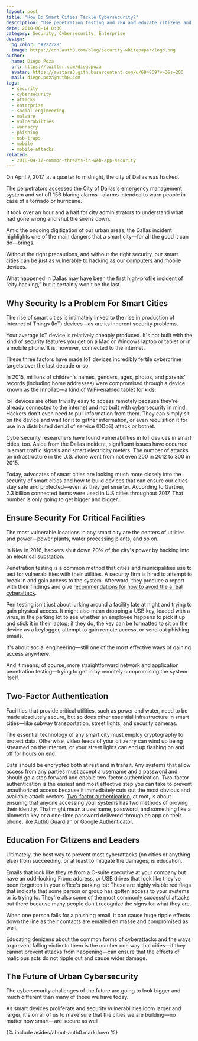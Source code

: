 ```yaml
---
layout: post
title: "How Do Smart Cities Tackle Cybersecurity?"
description: "Use penetration testing and 2FA and educate citizens and employees to better anticipate and avoid cyber threats."
date: 2018-08-14 8:30
category: Security, Cybersecurity, Enterprise
design: 
  bg_color: "#222228"
  image: https://cdn.auth0.com/blog/security-whitepaper/logo.png
author:
  name: Diego Poza
  url: https://twitter.com/diegopoza
  avatar: https://avatars3.githubusercontent.com/u/604869?v=3&s=200
  mail: diego.poza@auth0.com
tags: 
  - security
  - cybersecurity
  - attacks
  - enterprise
  - social-engineering
  - malware
  - vulnerabilties
  - wannacry
  - phishing
  - usb-traps
  - mobile
  - mobile-attacks
related:
  - 2018-04-12-common-threats-in-web-app-security
---
```


On April 7, 2017, at a quarter to midnight, the city of Dallas was hacked.

The perpetrators accessed the City of Dallas's emergency management system and set off 156 blaring alarms—alarms intended to warn people in case of a tornado or hurricane.

It took over an hour and a half for city administrators to understand what had gone wrong and shut the sirens down.

Amid the ongoing digitization of our urban areas, the Dallas incident highlights one of the main dangers that a smart city—for all the good it can do—brings.

Without the right precautions, and without the right security, our smart cities can be just as vulnerable to hacking as our computers and mobile devices.

What happened in Dallas may have been the first high-profile incident of “city hacking,” but it certainly won't be the last.

## Why Security Is a Problem For Smart Cities

The rise of smart cities is intimately linked to the rise in production of Internet of Things (IoT) devices—as are its inherent security problems.

Your average IoT device is relatively cheaply produced. It's not built with the kind of security features you get on a Mac or Windows laptop or tablet or in a mobile phone. It is, however, connected to the internet.

These three factors have made IoT devices incredibly fertile cybercrime targets over the last decade or so.

In 2015, millions of children's names, genders, ages, photos, and parents' records (including home addresses) were compromised through a device known as the InnoTab—a kind of WiFi-enabled tablet for kids.

IoT devices are often trivially easy to access remotely because they're already connected to the internet and not built with cybersecurity in mind. Hackers don't even need to pull information from them. They can simply sit on the device and wait for it to gather information, or even requisition it for use in a distributed denial of service (DDoS) attack or botnet.

Cybersecurity researchers have found vulnerabilities in IoT devices in smart cities, too. Aside from the Dallas incident, significant issues have occurred in smart traffic signals and smart electricity meters. The number of attacks on infrastructure in the U.S. alone went from not even 200 in 2012 to 300 in 2015.

Today, advocates of smart cities are looking much more closely into the security of smart cities and how to build devices that can ensure our cities stay safe and protected—even as they get smarter. According to Gartner, 2.3 billion connected items were used in U.S cities throughout 2017. That number is only going to get bigger and bigger.

## Ensure Security For Critical Facilities

The most vulnerable locations in any smart city are the centers of utilities and power—power plants, water processing plants, and so on.

In Kiev in 2016, hackers shut down 20% of the city's power by hacking into an electrical substation.

Penetration testing is a common method that cities and municipalities use to test for vulnerabilities with their utilities. A security firm is hired to attempt to break in and gain access to the system. Afterward, they produce a report with their findings and give [recommendations for how to avoid the a real cyberattack](https://www.redteamsecure.com/business-insider-rides-shotgun-as-redteam-security-hacks-the-power-grid/).

Pen testing isn't just about lurking around a facility late at night and trying to gain physical access. It might also mean dropping a USB key, loaded with a virus, in the parking lot to see whether an employee happens to pick it up and stick it in their laptop; if they do, the key can be formatted to sit on the device as a keylogger, attempt to gain remote access, or send out phishing emails.

It's about social engineering—still one of the most effective ways of gaining access anywhere.

And it means, of course, more straightforward network and application penetration testing—trying to get in by remotely compromising the system itself.

## Two-Factor Authentication

Facilities that provide critical utilities, such as power and water, need to be made absolutely secure, but so does other essential infrastructure in smart cities—like subway transportation, street lights, and security cameras.

The essential technology of any smart city must employ cryptography to protect data. Otherwise, video feeds of your citizenry can wind up being streamed on the internet, or your street lights can end up flashing on and off for hours on end.

Data should be encrypted both at rest and in transit. Any systems that allow access from any parties must accept a username and a password and should go a step forward and enable two-factor authentication. Two-factor authentication is the easiest and most effective step you can take to prevent unauthorized access because it immediately cuts out the most obvious and available attack vectors.
[Two-factor authentication](https://auth0.com/learn/two-factor-authentication/), at root, is about ensuring that anyone accessing your systems has two methods of proving their identity. That might mean a username, password, and something like a biometric key or a one-time password delivered through an app on their phone, like [Auth0 Guardian](https://auth0.com/docs/multifactor-authentication/guardian) or Google Authenticator.

## Education For Citizens and Leaders

Ultimately, the best way to prevent most cyberattacks (on cities or anything else) from succeeding, or at least to mitigate the damages, is education.

Emails that look like they're from a C-suite executive at your company but have an odd-looking From: address, or USB drives that look like they've been forgotten in your office's parking lot: These are highly visible red flags that indicate that some person or group has gotten access to your systems or is trying to. They're also some of the most commonly successful attacks out there because many people don't recognize the signs for what they are.

When one person falls for a phishing email, it can cause huge ripple effects down the line as their contacts are emailed en masse and compromised as well.

Educating denizens about the common forms of cyberattacks and the ways to prevent falling victim to them is the number one way that cities—if they cannot prevent attacks from happening—can ensure that the effects of malicious acts do not ripple out and cause wider damage.

## The Future of Urban Cybersecurity

The cybersecurity challenges of the future are going to look bigger and much different than many of those we have today.

As smart devices proliferate and security vulnerabilities loom larger and larger, it's on all of us to make sure that the cities we are building—no matter how smart—are secure as well.

{% include asides/about-auth0.markdown %}
